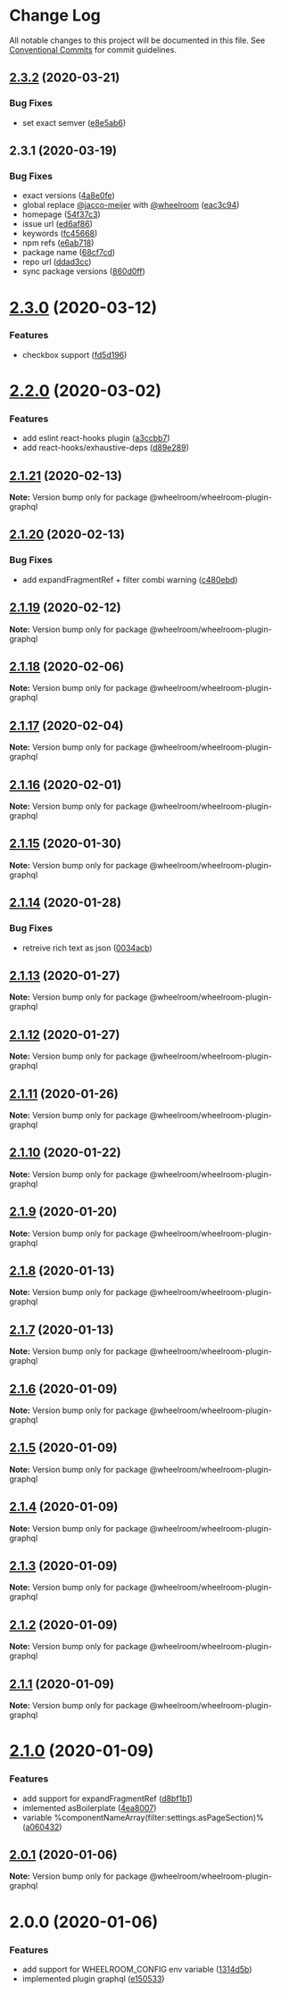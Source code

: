 # Change Log

All notable changes to this project will be documented in this file.
See [Conventional Commits](https://conventionalcommits.org) for commit guidelines.

## [2.3.2](https://github.com/wheelroom/wheelroom/compare/@wheelroom/wheelroom-plugin-graphql@2.3.1...@wheelroom/wheelroom-plugin-graphql@2.3.2) (2020-03-21)


### Bug Fixes

* set exact semver ([e8e5ab6](https://github.com/wheelroom/wheelroom/commit/e8e5ab6a108adf60d9a247dd53e8f7b2bb6ae3f7))





## 2.3.1 (2020-03-19)


### Bug Fixes

* exact versions ([4a8e0fe](https://github.com/wheelroom/wheelroom/commit/4a8e0fe6f841c9e6ab4fc2335b5ab0c4446da890))
* global replace [@jacco-meijer](https://github.com/jacco-meijer) with [@wheelroom](https://github.com/wheelroom) ([eac3c94](https://github.com/wheelroom/wheelroom/commit/eac3c949381a2a5ce2a7aa656f458681b680dc6c))
* homepage ([54f37c3](https://github.com/wheelroom/wheelroom/commit/54f37c32233d4cab3faf4d9311ec56faf2837ef4))
* issue url ([ed6af86](https://github.com/wheelroom/wheelroom/commit/ed6af864c251bcba2731ce3890c6c3a498d97cad))
* keywords ([fc45668](https://github.com/wheelroom/wheelroom/commit/fc456689bb0ad07a8f848ff962f48400e0afbcc1))
* npm refs ([e6ab718](https://github.com/wheelroom/wheelroom/commit/e6ab718a873361116950353de328502405a771cd))
* package name ([68cf7cd](https://github.com/wheelroom/wheelroom/commit/68cf7cd473b9c8b35144c37768e2311c51a90c75))
* repo url ([ddad3cc](https://github.com/wheelroom/wheelroom/commit/ddad3cc6c861fb6ae9afce676e49e24c5a32d781))
* sync package versions ([860d0ff](https://github.com/wheelroom/wheelroom/commit/860d0ffe09d318c42d71351cd7f4ba7951e6b882))





# [2.3.0](https://github.com/jaccomeijer/wheelroom/compare/@wheelroom/wheelroom-plugin-graphql@2.2.0...@wheelroom/wheelroom-plugin-graphql@2.3.0) (2020-03-12)


### Features

* checkbox support ([fd5d196](https://github.com/jaccomeijer/wheelroom/commit/fd5d196384eaaef08d9c65354d06b39b3a8ba14c))





# [2.2.0](https://github.com/jaccomeijer/wheelroom/compare/@wheelroom/wheelroom-plugin-graphql@2.1.21...@wheelroom/wheelroom-plugin-graphql@2.2.0) (2020-03-02)


### Features

* add eslint react-hooks plugin ([a3ccbb7](https://github.com/jaccomeijer/wheelroom/commit/a3ccbb7f87ba49acb13f22082af552e7d4af74ba))
* add react-hooks/exhaustive-deps ([d89e289](https://github.com/jaccomeijer/wheelroom/commit/d89e28901b158d1ef191958a18280d926c08fd7a))





## [2.1.21](https://github.com/jaccomeijer/wheelroom/compare/@wheelroom/wheelroom-plugin-graphql@2.1.20...@wheelroom/wheelroom-plugin-graphql@2.1.21) (2020-02-13)

**Note:** Version bump only for package @wheelroom/wheelroom-plugin-graphql





## [2.1.20](https://github.com/jaccomeijer/wheelroom/compare/@wheelroom/wheelroom-plugin-graphql@2.1.19...@wheelroom/wheelroom-plugin-graphql@2.1.20) (2020-02-13)


### Bug Fixes

* add expandFragmentRef + filter combi warning ([c480ebd](https://github.com/jaccomeijer/wheelroom/commit/c480ebd))





## [2.1.19](https://github.com/jaccomeijer/wheelroom/compare/@wheelroom/wheelroom-plugin-graphql@2.1.18...@wheelroom/wheelroom-plugin-graphql@2.1.19) (2020-02-12)

**Note:** Version bump only for package @wheelroom/wheelroom-plugin-graphql





## [2.1.18](https://github.com/jaccomeijer/wheelroom/compare/@wheelroom/wheelroom-plugin-graphql@2.1.17...@wheelroom/wheelroom-plugin-graphql@2.1.18) (2020-02-06)

**Note:** Version bump only for package @wheelroom/wheelroom-plugin-graphql





## [2.1.17](https://github.com/jaccomeijer/wheelroom/compare/@wheelroom/wheelroom-plugin-graphql@2.1.16...@wheelroom/wheelroom-plugin-graphql@2.1.17) (2020-02-04)

**Note:** Version bump only for package @wheelroom/wheelroom-plugin-graphql





## [2.1.16](https://github.com/jaccomeijer/wheelroom/compare/@wheelroom/wheelroom-plugin-graphql@2.1.15...@wheelroom/wheelroom-plugin-graphql@2.1.16) (2020-02-01)

**Note:** Version bump only for package @wheelroom/wheelroom-plugin-graphql





## [2.1.15](https://github.com/jaccomeijer/wheelroom/compare/@wheelroom/wheelroom-plugin-graphql@2.1.14...@wheelroom/wheelroom-plugin-graphql@2.1.15) (2020-01-30)

**Note:** Version bump only for package @wheelroom/wheelroom-plugin-graphql





## [2.1.14](https://github.com/jaccomeijer/wheelroom/compare/@wheelroom/wheelroom-plugin-graphql@2.1.13...@wheelroom/wheelroom-plugin-graphql@2.1.14) (2020-01-28)


### Bug Fixes

* retreive rich text as json ([0034acb](https://github.com/jaccomeijer/wheelroom/commit/0034acb))





## [2.1.13](https://github.com/jaccomeijer/wheelroom/compare/@wheelroom/wheelroom-plugin-graphql@2.1.12...@wheelroom/wheelroom-plugin-graphql@2.1.13) (2020-01-27)

**Note:** Version bump only for package @wheelroom/wheelroom-plugin-graphql





## [2.1.12](https://github.com/jaccomeijer/wheelroom/compare/@wheelroom/wheelroom-plugin-graphql@2.1.11...@wheelroom/wheelroom-plugin-graphql@2.1.12) (2020-01-27)

**Note:** Version bump only for package @wheelroom/wheelroom-plugin-graphql





## [2.1.11](https://github.com/jaccomeijer/wheelroom/compare/@wheelroom/wheelroom-plugin-graphql@2.1.10...@wheelroom/wheelroom-plugin-graphql@2.1.11) (2020-01-26)

**Note:** Version bump only for package @wheelroom/wheelroom-plugin-graphql





## [2.1.10](https://github.com/jaccomeijer/wheelroom/compare/@wheelroom/wheelroom-plugin-graphql@2.1.9...@wheelroom/wheelroom-plugin-graphql@2.1.10) (2020-01-22)

**Note:** Version bump only for package @wheelroom/wheelroom-plugin-graphql





## [2.1.9](https://github.com/jaccomeijer/wheelroom/compare/@wheelroom/wheelroom-plugin-graphql@2.1.8...@wheelroom/wheelroom-plugin-graphql@2.1.9) (2020-01-20)

**Note:** Version bump only for package @wheelroom/wheelroom-plugin-graphql





## [2.1.8](https://github.com/jaccomeijer/wheelroom/compare/@wheelroom/wheelroom-plugin-graphql@2.1.7...@wheelroom/wheelroom-plugin-graphql@2.1.8) (2020-01-13)

**Note:** Version bump only for package @wheelroom/wheelroom-plugin-graphql





## [2.1.7](https://github.com/jaccomeijer/wheelroom/compare/@wheelroom/wheelroom-plugin-graphql@2.1.6...@wheelroom/wheelroom-plugin-graphql@2.1.7) (2020-01-13)

**Note:** Version bump only for package @wheelroom/wheelroom-plugin-graphql





## [2.1.6](https://github.com/jaccomeijer/wheelroom/compare/@wheelroom/wheelroom-plugin-graphql@2.1.5...@wheelroom/wheelroom-plugin-graphql@2.1.6) (2020-01-09)

**Note:** Version bump only for package @wheelroom/wheelroom-plugin-graphql





## [2.1.5](https://github.com/jaccomeijer/wheelroom/compare/@wheelroom/wheelroom-plugin-graphql@2.1.4...@wheelroom/wheelroom-plugin-graphql@2.1.5) (2020-01-09)

**Note:** Version bump only for package @wheelroom/wheelroom-plugin-graphql





## [2.1.4](https://github.com/jaccomeijer/wheelroom/compare/@wheelroom/wheelroom-plugin-graphql@2.1.3...@wheelroom/wheelroom-plugin-graphql@2.1.4) (2020-01-09)

**Note:** Version bump only for package @wheelroom/wheelroom-plugin-graphql





## [2.1.3](https://github.com/jaccomeijer/wheelroom/compare/@wheelroom/wheelroom-plugin-graphql@2.1.2...@wheelroom/wheelroom-plugin-graphql@2.1.3) (2020-01-09)

**Note:** Version bump only for package @wheelroom/wheelroom-plugin-graphql





## [2.1.2](https://github.com/jaccomeijer/wheelroom/compare/@wheelroom/wheelroom-plugin-graphql@2.1.1...@wheelroom/wheelroom-plugin-graphql@2.1.2) (2020-01-09)

**Note:** Version bump only for package @wheelroom/wheelroom-plugin-graphql





## [2.1.1](https://github.com/jaccomeijer/wheelroom/compare/@wheelroom/wheelroom-plugin-graphql@2.1.0...@wheelroom/wheelroom-plugin-graphql@2.1.1) (2020-01-09)

**Note:** Version bump only for package @wheelroom/wheelroom-plugin-graphql





# [2.1.0](https://github.com/jaccomeijer/wheelroom/compare/@wheelroom/wheelroom-plugin-graphql@2.0.1...@wheelroom/wheelroom-plugin-graphql@2.1.0) (2020-01-09)


### Features

* add support for expandFragmentRef ([d8bf1b1](https://github.com/jaccomeijer/wheelroom/commit/d8bf1b1))
* imlemented asBoilerplate ([4ea8007](https://github.com/jaccomeijer/wheelroom/commit/4ea8007))
* variable %componentNameArray(filter:settings.asPageSection)% ([a060432](https://github.com/jaccomeijer/wheelroom/commit/a060432))





## [2.0.1](https://github.com/jaccomeijer/wheelroom/compare/@wheelroom/wheelroom-plugin-graphql@2.0.0...@wheelroom/wheelroom-plugin-graphql@2.0.1) (2020-01-06)

**Note:** Version bump only for package @wheelroom/wheelroom-plugin-graphql





# 2.0.0 (2020-01-06)


### Features

* add support for WHEELROOM_CONFIG env variable ([1314d5b](https://github.com/jaccomeijer/wheelroom/commit/1314d5b8a076e87126a51b6fb396d91a3e1eaab5))
* implemented plugin graphql ([e150533](https://github.com/jaccomeijer/wheelroom/commit/e15053382562e2fde4e3a9fc92753bf969ac5cde))
